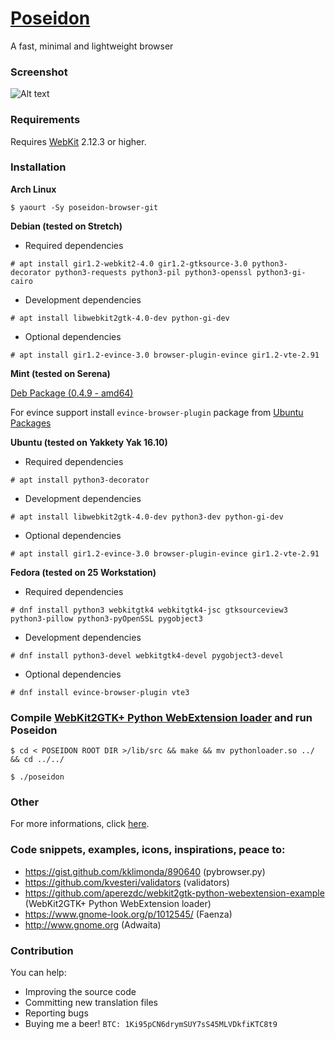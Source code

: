 # [Poseidon](https://sidus-dev.github.io/projects/poseidon/index.html)
A fast, minimal and lightweight browser

### Screenshot

![Alt text](https://sidus-dev.github.io/projects/poseidon/images/gscreenshot_2017-01-30-114314.png "Poseidon on Arch Linux")

### Requirements

Requires [WebKit](https://webkitgtk.org/) 2.12.3 or higher.

### Installation

**Arch Linux**

`$ yaourt -Sy poseidon-browser-git`

**Debian (tested on Stretch)**

* Required dependencies

`# apt install gir1.2-webkit2-4.0 gir1.2-gtksource-3.0 python3-decorator python3-requests python3-pil python3-openssl python3-gi-cairo`

* Development dependencies

`# apt install libwebkit2gtk-4.0-dev python-gi-dev`

* Optional dependencies

`# apt install gir1.2-evince-3.0 browser-plugin-evince gir1.2-vte-2.91`

**Mint (tested on Serena)**

[Deb Package (0.4.9 - amd64)](https://sidus-dev.github.io/projects/poseidon/downloads/poseidon_0.4.9-1_amd64.deb)

For evince support install `evince-browser-plugin` package from [Ubuntu Packages](http://packages.ubuntu.com/zesty/browser-plugin-evince)

**Ubuntu (tested on Yakkety Yak 16.10)**

* Required dependencies

`# apt install python3-decorator`

* Development dependencies

`# apt install libwebkit2gtk-4.0-dev python3-dev python-gi-dev`

* Optional dependencies

`# apt install gir1.2-evince-3.0 browser-plugin-evince gir1.2-vte-2.91`

**Fedora (tested on 25 Workstation)**

* Required dependencies

`# dnf install python3 webkitgtk4 webkitgtk4-jsc gtksourceview3 python3-pillow python3-pyOpenSSL pygobject3`

* Development dependencies

`# dnf install python3-devel webkitgtk4-devel pygobject3-devel`

* Optional dependencies

`# dnf install evince-browser-plugin vte3`

### Compile [WebKit2GTK+ Python WebExtension loader](https://github.com/aperezdc/webkit2gtk-python-webextension-example) and run Poseidon

`$ cd < POSEIDON ROOT DIR >/lib/src && make && mv pythonloader.so ../ && cd ../../`

`$ ./poseidon`

### Other

For more informations, click [here](https://sidus-dev.github.io/projects/poseidon/index.html).

### Code snippets, examples, icons, inspirations, peace to:

* https://gist.github.com/kklimonda/890640 (pybrowser.py)
* https://github.com/kvesteri/validators (validators)
* https://github.com/aperezdc/webkit2gtk-python-webextension-example (WebKit2GTK+ Python WebExtension loader)
* https://www.gnome-look.org/p/1012545/ (Faenza)
* http://www.gnome.org (Adwaita)

### Contribution

You can help:

* Improving the source code
* Committing new translation files
* Reporting bugs
* Buying me a beer! `BTC: 1Ki95pCN6drymSUY7sS45MLVDkfiKTC8t9`

